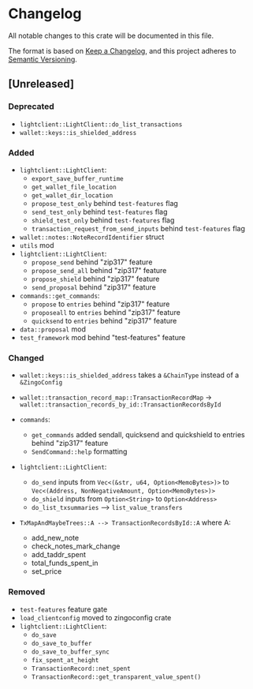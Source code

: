 # Changelog

All notable changes to this crate will be documented in this file.

The format is based on [Keep a Changelog](https://keepachangelog.com/en/1.0.0/),
and this project adheres to [Semantic Versioning](https://semver.org/spec/v2.0.0.html).

## [Unreleased]

### Deprecated

- `lightclient::LightClient::do_list_transactions`
- `wallet::keys::is_shielded_address`

### Added

- `lightclient::LightClient`:
  - `export_save_buffer_runtime`
  - `get_wallet_file_location`
  - `get_wallet_dir_location`
  - `propose_test_only` behind `test-features` flag
  - `send_test_only` behind `test-features` flag
  - `shield_test_only` behind `test-features` flag
  - `transaction_request_from_send_inputs` behind `test-features` flag
- `wallet::notes::NoteRecordIdentifier` struct
- `utils` mod
- `lightclient::LightClient`:
  - `propose_send` behind "zip317" feature
  - `propose_send_all` behind "zip317" feature
  - `propose_shield` behind "zip317" feature
  - `send_proposal` behind "zip317" feature
- `commands::get_commands`:
  - `propose` to `entries` behind "zip317" feature
  - `proposeall` to `entries` behind "zip317" feature
  - `quicksend` to `entries` behind "zip317" feature
- `data::proposal` mod
- `test_framework` mod behind "test-features" feature

### Changed

- `wallet::keys::is_shielded_address` takes a `&ChainType` instead of a `&ZingoConfig`
- `wallet::transaction_record_map::TransactionRecordMap` -> `wallet::transaction_records_by_id::TransactionRecordsById`
- `commands`:
  - `get_commands` added sendall, quicksend and quickshield to entries behind "zip317" feature
  - `SendCommand::help` formatting
- `lightclient::LightClient`:
  - `do_send` inputs from `Vec<(&str, u64, Option<MemoBytes>)>` to `Vec<(Address, NonNegativeAmount, Option<MemoBytes>)>`
  - `do_shield` inputs from `Option<String>` to `Option<Address>`
  - `do_list_txsummaries` --> `list_value_transfers`

- `TxMapAndMaybeTrees::A --> TransactionRecordsById::A` where A:
  - add_new_note<D>
  - check_notes_mark_change
  - add_taddr_spent
  - total_funds_spent_in
  - set_price

### Removed

- `test-features` feature gate
- `load_clientconfig` moved to zingoconfig crate
- `lightclient::LightClient`:
  - `do_save`
  - `do_save_to_buffer`
  - `do_save_to_buffer_sync`
  - `fix_spent_at_height`
  - `TransactionRecord::net_spent`
  - `TransactionRecord::get_transparent_value_spent()`
